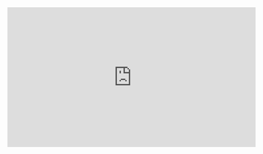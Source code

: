 <iframe width="560" height="315" src="https://www.youtube.com/embed/cXveA4e3OIE" frameborder="0" allow="accelerometer; autoplay; clipboard-write; encrypted-media; gyroscope; picture-in-picture" allowfullscreen></iframe>
